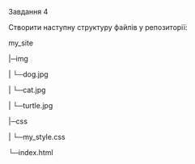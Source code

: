 Завдання 4

Створити наступну структуру файлів у репозиторії:

my_site

|─img 

|    └─dog.jpg 

|    └─cat.jpg 

|    └─turtle.jpg

|─css 

|    └─my_style.css

└─index.html
